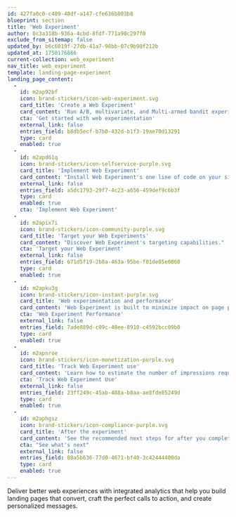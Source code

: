 ```yaml
---
id: 427fa0c0-c489-48df-a147-cfe636b803b8
blueprint: section
title: 'Web Experiment'
author: 0c3a318b-936a-4cbd-8fdf-771a90c297f0
exclude_from_sitemap: false
updated_by: b6c6019f-27db-41a7-98bb-07c9b90f212b
updated_at: 1750176866
current-collection: web_experiment
nav_title: web_experiment
template: landing-page-experiment
landing_page_content:
  -
    id: m2ap92bf
    icon: brand-stickers/icon-web-experiment.svg
    card_title: 'Create a Web Experiment'
    card_content: 'Run A/B, multivariate, and Multi-armed bandit experiments on the web without writing any code.'
    cta: 'Get started with web experimentation'
    external_link: false
    entries_field: b8db5ecf-b7b0-432d-b1f3-19ae70d13291
    type: card
    enabled: true
  -
    id: m2apd61q
    icon: brand-stickers/icon-selfservice-purple.svg
    card_title: 'Implement Web Experiment'
    card_content: "Install Web Experiment's one line of code on your site to begin experimentation."
    external_link: false
    entries_field: a5dc1793-29f7-4c23-a656-459def9c6b3f
    type: card
    enabled: true
    cta: 'Implement Web Experiment'
  -
    id: m2apix7i
    icon: brand-stickers/icon-community-purple.svg
    card_title: 'Target your Web Experiments'
    card_content: "Discover Web Experiment's targeting capabilities."
    cta: 'Target your Web Experiment'
    external_link: false
    entries_field: 671d5f19-2b8a-463a-95be-f81de05e0860
    type: card
    enabled: true
  -
    id: m2apku3g
    icon: brand-stickers/icon-instant-purple.svg
    card_title: 'Web experimentation and performance'
    card_content: 'Web Experiment is built to minimize impact on page performance.'
    cta: 'Web Experiment Performance'
    external_link: false
    entries_field: 7ade889d-c09c-48ee-8910-c4592bcc09b0
    type: card
    enabled: true
  -
    id: m2apnroe
    icon: brand-stickers/icon-monetization-purple.svg
    card_title: 'Track Web Experiment use'
    card_content: 'Learn how to estimate the number of impressions required to conduct a web experiment.'
    cta: 'Track Web Experiment Use'
    external_link: false
    entries_field: 23ff249c-45ab-488a-b8aa-ae8fde85249d
    type: card
    enabled: true
  -
    id: m2aphgsz
    icon: brand-stickers/icon-compliance-purple.svg
    card_title: 'After the experiment'
    card_content: 'See the recommended next steps for after you complete your experiment.'
    cta: "See what's next"
    external_link: false
    entries_field: 08a5b636-77d0-4671-bf40-3c42444400da
    type: card
    enabled: true
---
```

Deliver better web experiences with integrated analytics that help you build landing pages that convert, craft the perfect calls to action, and create personalized messages.